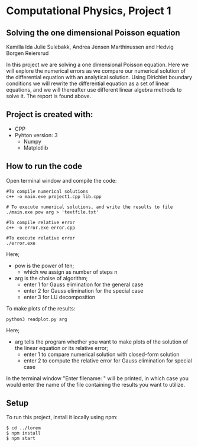 # Computational Physics, Project 1 
## Solving the one dimensional Poisson equation

Kamilla Ida Julie Sulebakk, Andrea Jensen Marthinussen and Hedvig Borgen Reiersrud

In this project we are solving a one dimensional Poisson equation. Here we will explore the numerical errors as we compare our numerical solution of the differential equation with an analytical solution. Using Dirichlet boundary conditions we will rewrite the differential equation as a set of linear equations, and we will thereafter use different linear algebra methods to solve it. The report is found above. 

## Project is created with:
* CPP
* Pyhton version: 3
	* Numpy 
	* Matplotlib

## How to run the code
Open terminal window and compile the code: 
```
#To compile numerical solutions 
c++ -o main.exe project1.cpp lib.cpp

# To execute numerical solutions, and write the results to file
./main.exe pow arg > 'textfile.txt'

#To compile relative error 
c++ -o error.exe error.cpp

#To execute relative error
./error.exe
```
Here; 
* pow is the power of ten;
	* which we assign as number of steps n 
* arg is the choise of algorithm; 
	* enter 1 for Gauss elimination for the general case
	* enter 2 for Gauss elimination for the special case
	* enter 3 for LU decomposition

	
To make plots of the results:
```
python3 readplot.py arg
```
Here;
* arg tells the program whether you want to make plots of the solution of the linear equation or its relative error; 
	* enter 1 to compare numerical solution with closed-form solution
	* enter 2 to compute the relative error for Gauss elimination for special case
	
In the terminal window "Enter filename: " will be printed, in which case you would enter the name of the file containing the results you want to utilize. 

## Setup
To run this project, install it locally using npm:

```
$ cd ../lorem
$ npm install
$ npm start
```

